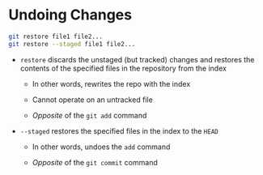 # Undoing Changes

```bash
git restore file1 file2...
git restore --staged file1 file2...
```

- ```restore``` discards the unstaged (but tracked) changes and restores the
contents of the specified files in the repository from the index

  - In other words, rewrites the repo with the index

  - Cannot operate on an untracked file

  - *Opposite* of the ```git add``` command

- ```--staged``` restores the specified files in the index to the ```HEAD```

  - In other words, undoes the ```add``` command

  - *Opposite* of the ```git commit``` command
